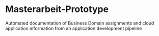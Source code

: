 # Masterarbeit-Prototype
Automated documentation of Business Domain assignments and cloud application information from an application development pipeline
